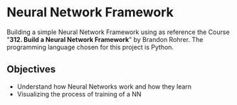 # Neural Network Framework

Building a simple Neural Network Framework using as reference the Course "**312. Build a Neural Network Framework**" by Brandon Rohrer.
The programming language chosen for this project is Python.

## Objectives
- Understand  how Neural Networks work and how they learn
- Visualizing the process of training of a NN